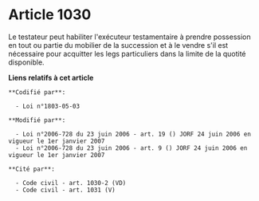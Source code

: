 # Article 1030

Le testateur peut habiliter l'exécuteur testamentaire à prendre possession en tout ou partie du mobilier de la succession et
à le vendre s'il est nécessaire pour acquitter les legs particuliers dans la limite de la quotité disponible.

**Liens relatifs à cet article**

	**Codifié par**:

	  - Loi n°1803-05-03

	**Modifié par**:

	  - Loi n°2006-728 du 23 juin 2006 - art. 19 () JORF 24 juin 2006 en vigueur le 1er janvier 2007
	  - Loi n°2006-728 du 23 juin 2006 - art. 9 () JORF 24 juin 2006 en vigueur le 1er janvier 2007

	**Cité par**:

	  - Code civil - art. 1030-2 (VD)
	  - Code civil - art. 1031 (V)
